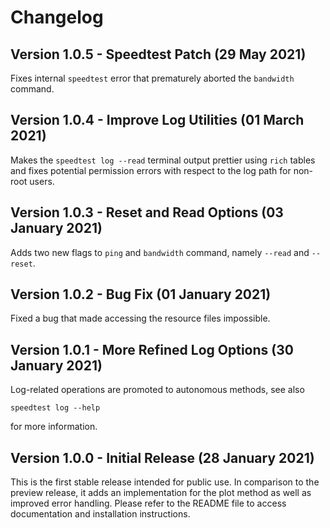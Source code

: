 # Changelog

## Version 1.0.5 - Speedtest Patch (29 May 2021)

Fixes internal `speedtest` error that prematurely aborted the `bandwidth` command.

## Version 1.0.4 - Improve Log Utilities (01 March 2021)

Makes the `speedtest log --read` terminal output prettier using `rich` tables
and fixes potential permission errors with respect to the log path for non-root
users.

## Version 1.0.3 - Reset and Read Options (03 January 2021)

Adds two new flags to `ping` and `bandwidth` command, namely `--read` and `--reset`.

## Version 1.0.2 - Bug Fix (01 January 2021)

Fixed a bug that made accessing the resource files impossible.

## Version 1.0.1 - More Refined Log Options (30 January 2021)

Log-related operations are promoted to autonomous methods, see also

```cli
speedtest log --help
```

for more information.

## Version 1.0.0 - Initial Release (28 January 2021)

This is the first stable release intended for public use. In comparison to the
preview release, it adds an implementation for the plot method as well as improved
error handling. Please refer to the README file to access documentation and installation
instructions.
